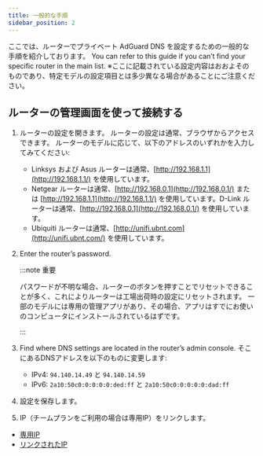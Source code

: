 ```yaml
---
title: 一般的な手順
sidebar_position: 2
---
```


ここでは、ルーターでプライベート AdGuard DNS を設定するための一般的な手順を紹介しております。 You can refer to this guide if you can’t find your specific router in the main list. ※ここに記載されている設定内容はおおよそのものであり、特定モデルの設定項目とは多少異なる場合があることにご注意ください。

## ルーターの管理画面を使って接続する

1. ルーターの設定を開きます。 ルーターの設定は通常、ブラウザからアクセスできます。 ルーターのモデルに応じて、以下のアドレスのいずれかを入力してみてください:
    - Linksys および Asus ルーターは通常、[http://192.168.1.1](http://192.168.1.1/) を使用しています。
    - Netgear ルーターは通常、[http://192.168.0.1](http://192.168.0.1/) または [http://192.168.1.1](http://192.168.1.1/) を使用しています。D-Link ルーターは通常、[http://192.168.0.1](http://192.168.0.1/) を使用しています。
    - Ubiquiti ルーターは通常、[http://unifi.ubnt.com](http://unifi.ubnt.com/) を使用しています。

2. Enter the router’s password.

    :::note 重要

    パスワードが不明な場合、ルーターのボタンを押すことでリセットできることが多く、これによりルーターは工場出荷時の設定にリセットされます。 一部のモデルには専用の管理アプリがあり、その場合、アプリはすでにお使いのコンピュータにインストールされているはずです。

    :::

3. Find where DNS settings are located in the router’s admin console. そこにあるDNSアドレスを以下のものに変更します:
    - IPv4: `94.140.14.49` と `94.140.14.59`
    - IPv6: `2a10:50c0:0:0:0:0:ded:ff` と `2a10:50c0:0:0:0:0:dad:ff`

4. 設定を保存します。

5. IP（チームプランをご利用の場合は専用IP）をリンクします。

- [専用IP](/private-dns/connect-devices/other-options/dedicated-ip.md)
- [リンクされたIP](/private-dns/connect-devices/other-options/linked-ip.md)
